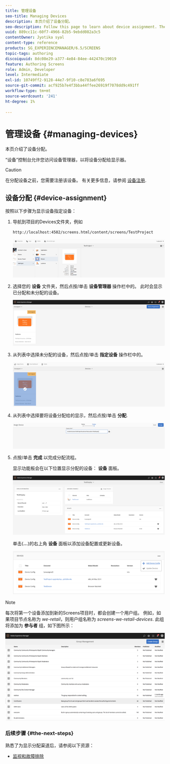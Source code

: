 ```yaml
---
title: 管理设备
seo-title: Managing Devices
description: 本页介绍了设备分配。
seo-description: Follow this page to learn about device assignment. The Devices console allows you to access the device manager to assign your device to a display.
uuid: 889cc11c-60f7-4966-82b5-9ebdd082a3c5
contentOwner: Jyotika syal
content-type: reference
products: SG_EXPERIENCEMANAGER/6.5/SCREENS
topic-tags: authoring
discoiquuid: 8dc08e29-a377-4e84-84ee-442470c19019
feature: Authoring Screens
role: Admin, Developer
level: Intermediate
exl-id: 10749ff2-9128-44e7-9f10-c8e783a6f695
source-git-commit: acf925b7e4f3bba44ffee26919f7078dd9c491ff
workflow-type: tm+mt
source-wordcount: '241'
ht-degree: 1%

---
```


# 管理设备 {#managing-devices}

本页介绍了设备分配。

“设备”控制台允许您访问设备管理器，以将设备分配给显示器。

>[!CAUTION]
>
>在分配设备之前，您需要注册该设备。 有关更多信息，请参阅 [设备注册](device-registration.md).

## 设备分配 {#device-assignment}

按照以下步骤为显示设备指定设备：

1. 导航到项目的Devices文件夹，例如

   `http://localhost:4502/screens.html/content/screens/TestProject`

   ![chlimage_1-32](assets/chlimage_1-32.png)

1. 选择您的 **设备** 文件夹，然后点按/单击 **设备管理器** 操作栏中的。 此时会显示已分配和未分配的设备。

   ![chlimage_1-33](assets/chlimage_1-33.png)

1. 从列表中选择未分配的设备，然后点按/单击 **指定设备** 操作栏中的。

   ![chlimage_1-34](assets/chlimage_1-34.png)

1. 从列表中选择要将设备分配给的显示，然后点按/单击 **分配**.

   ![chlimage_1-35](assets/chlimage_1-35.png)

1. 点按/单击 **完成** 以完成分配流程。


   显示功能板会在以下位置显示分配的设备： **设备** 面板。

   ![chlimage_1-37](assets/chlimage_1-37.png)

   单击(**...**)的右上角 **设备** 面板以添加设备配置或更新设备。

   ![chlimage_1-38](assets/chlimage_1-38.png)

>[!NOTE]
>
>每次将第一个设备添加到新的Screens项目时，都会创建一个用户组。
>例如，如果项目节点名称为 *we-retail*，则用户组名称为 *screens-we-retail-devices*.
>此组将添加为 **参与者** 组，如下图所示：

![chlimage_1-39](assets/chlimage_1-39.png)

### 后续步骤 {#the-next-steps}

熟悉了为显示分配渠道后，请参阅以下资源：

* [监视和故障排除](monitoring-screens.md)
